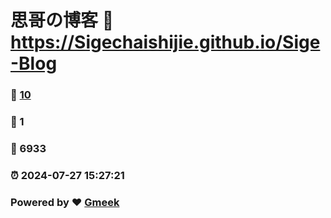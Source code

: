 # 思哥の博客 :link: https://Sigechaishijie.github.io/Sige-Blog 
### :page_facing_up: [10](https://Sigechaishijie.github.io/Sige-Blog/tag.html) 
### :speech_balloon: 1 
### :hibiscus: 6933 
### :alarm_clock: 2024-07-27 15:27:21 
### Powered by :heart: [Gmeek](https://github.com/Meekdai/Gmeek)
